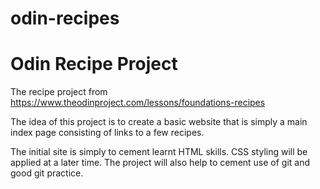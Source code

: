 # odin-recipes

Odin Recipe Project
===================

The recipe project from https://www.theodinproject.com/lessons/foundations-recipes

The idea of this project is to create a basic website that is simply a main index page consisting of links to a few recipes.

The initial site is simply to cement learnt HTML skills. CSS styling will be applied at a later time. The project will also help to cement use of git and good git practice.